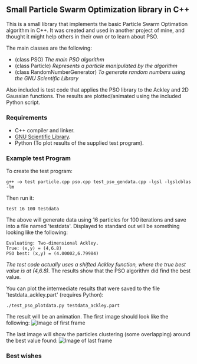 ## Small Particle Swarm Optimization library in C++

This is a small library that implements the basic Particle Swarm Optimation algorithm in C++. It was created and used in another project of mine, and thought it might help others in their own or to learn about PSO.

The main classes are the following:
- (class PSO) _The main PSO algorithm_
- (class Particle) _Represents a particle manipulated by the algorithm_
- (class RandomNumberGenerator) _To generate random numbers using the GNU Scientific Library_

Also included is test code that applies the PSO library to the Ackley and 2D Gaussian functions. The results are plotted/animated using the included Python script.


### Requirements
- C++ compiler and linker.
- [GNU Scientific Library](http://www.gnu.org/software/gsl/).
- Python (To plot results of the supplied test program).

### Example test Program
To create the test program:
```
g++ -o test particle.cpp pso.cpp test_pso_gendata.cpp -lgsl -lgslcblas -lm
```
Then run it:
```
test 16 100 testdata
```
The above will generate data using 16 particles for 100 iterations and save into a file named 'testdata'. Displayed to standard out will be something looking like the following:
```
Evaluating: Two-dimensional Ackley.
True: (x,y) = (4,6.8)
PSO best: (x,y) = (4.00002,6.79984)
```
_The test code actually uses a shifted Ackley function, where the true best value is at (4,6.8)._ The results show that the PSO algorithm did find the best value. 

You can plot the intermediate results that were saved to the file 'testdata_ackley.part' (requires Python):
```
./test_pso_plotdata.py testdata_ackley.part
```
The result will be an animation. The first image should look like the following:
![Image of first frame](http://i.imgur.com/tEu4zRs.png)

The last image will show the particles clustering (some overlapping) around the best value found:
![Image of last frame](http://i.imgur.com/RIfBucY.png)

### Best wishes


